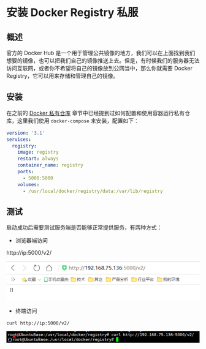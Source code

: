 # 安装 Docker Registry 私服

## 概述

官方的 Docker Hub 是一个用于管理公共镜像的地方，我们可以在上面找到我们想要的镜像，也可以把我们自己的镜像推送上去。但是，有时候我们的服务器无法访问互联网，或者你不希望将自己的镜像放到公网当中，那么你就需要 Docker Registry，它可以用来存储和管理自己的镜像。

## 安装

在之前的 [Docker 私有仓库](https://www.dfd.com/2018/05/13/docker/Docker-私有仓库/) 章节中已经提到过如何配置和使用容器运行私有仓库，这里我们使用 `docker-compose` 来安装，配置如下：

```yaml
version: '3.1'
services:
  registry:
    image: registry
    restart: always
    container_name: registry
    ports:
      - 5000:5000
    volumes:
      - /usr/local/docker/registry/data:/var/lib/registry
```

## 测试

启动成功后需要测试服务端是否能够正常提供服务，有两种方式：

- 浏览器端访问

http://ip:5000/v2/

![img](../assets/img/Lusifer1520955730.png)

- 终端访问

```text
curl http://ip:5000/v2/
```

![img](../assets/img/Lusifer1520955773.png)